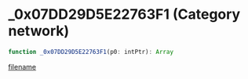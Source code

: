 # _0x07DD29D5E22763F1 (Category network)

```js
function _0x07DD29D5E22763F1(p0: intPtr): Array
```

[filename](_0x07DD29D5E22763F1_m.md ':include')